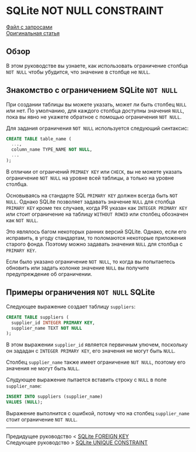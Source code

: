 # SQLite NOT NULL CONSTRAINT #########################

[Файл с запросами][querys]   
[Оригинальная статья][origin]

[querys]: ./querys.sql
[origin]: https://www.sqlitetutorial.net/sqlite-not-null-constraint/

## Обзор ##############################

В этом руководстве вы узнаете, как использовать ограничение столбца `NOT NULL` чтобы убудится, что значение в столбце не `NULL`.

## Знакомство с ограничением SQLite `NOT NULL`

При создании таблицы вы можете указать, может ли быть столбец `NULL` или нет. По умолчанию, для каждого столбца доступны значения `NULL`, пока вы явно не укажете обратное с помощью ограничения `NOT NULL`.

Для задания ограничения `NOT NULL` используется следующий синтаксис:

~~~ SQL ~~~~~~~~~~~~~~~~~~~~~~~~~~~~~~~
CREATE TABLE table_name (
  ...,
  column_name TYPE_NAME NOT NULL,
  ...
);
~~~~~~~~~~~~~~~~~~~~~~~~~~~~~~~~~~~~~~~

В отличии от ограичений `PRIMAEY KEY` или `CHECK`, вы не можете указать ограничение `NOT NULL` на уровне всей таблицы, а только на уровне столбца.

Основываясь на стандарте SQL `PRIMARY KEY` должен всегда быть `NOT NULL`. Однако SQLite позволяет задавать значение `NULL` для столбца `PRIMARY KEY` кроме тех случаев, когда PR указан как `INTEGER PRIMARY KEY` или стоит ограничение на таблицу `WITHOUT ROWID` или столбец обозначен как `NOT NULL`.

Это являлось багом некоторых ранних версий SQLite. Однако, если его исправить, в угоду стандартам, то поломаются некоторые приложения старого фонда. Поэтому можно задавать значения `NULL` для столбца с `PRIMARY KEY`.

Если было указано ограничение `NOT NULL`, то когда вы попытаетесь обновить или задать колонке значение `NULL` вы получите предупреждение об ограничении.

## Примеры ограничения `NOT NULL` SQLite

Следующее выражение создает таблицу `suppliers`:

~~~ SQL ~~~~~~~~~~~~~~~~~~~~~~~~~~~~~~~
CREATE TABLE suppliers (
  supplier_id INTEGER PRIMARY KEY,
  supplier_name TEXT NOT NULL
);
~~~~~~~~~~~~~~~~~~~~~~~~~~~~~~~~~~~~~~~

В этом выражении `supplier_id` является первичным улючем, поскольку он зададан с `INTEGER PRIMARY KEY`, его значения не могут быть `NULL`.

Столбец `supplier_name` также имеет ограничение `NUT NULL`, поэтому его значения не могут быть `NULL`.

Слудующее выражение пытается вставить строку с `NULL` в поле `supplier_name`:

~~~ SQL ~~~~~~~~~~~~~~~~~~~~~~~~~~~~~~~
INSERT INTO suppliers (supplier_name)
VALUES (NULL);
~~~~~~~~~~~~~~~~~~~~~~~~~~~~~~~~~~~~~~~

Выражение выполнится с ошибкой, потому что на столбец `supplier_name` стоит ограничение `NOT NULL`.

---------------------------------------

Предидущее руководство < [SQLite FOREIGN KEY][prev]  
Следующее руководство > [SQLite UNIQUE CONSTRAINT][next]

[prev]: ../37_ForeignKey/translate.md
[next]: ../39_UniqueConstraint/translate.md